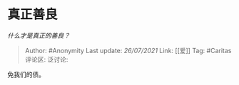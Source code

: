 # 真正善良
*什么才是真正的善良？*

> Author: #Anonymity
> Last update: *26/07/2021*
> Link: [[爱]]
> Tag: #Caritas
> 评论区:
> 泛讨论:

免我们的债。

